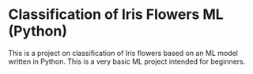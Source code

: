 # Classification of Iris Flowers ML (Python)

This is a project on classification of Iris flowers based on an ML model written in Python. This is a very basic ML project intended for beginners.
